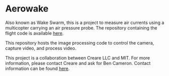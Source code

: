 # Aerowake

Also known as Wake Swarm, this is a project to measure air currents using a multicopter carrying an air pressure probe. The repository containing the flight code is available [here](https://github.com/creare-com/aerowake).

This repository hosts the image processing code to control the camera, capture video, and process video. 

This project is a collaboration between Creare LLC and MIT. For more information, please contact Creare and ask for Ben Cameron. Contact information can be found [here](http://www.creare.com/contact/).

